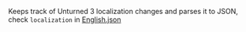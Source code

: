 Keeps track of Unturned 3 localization changes and parses it to JSON, check `localization` in [English.json](https://github.com/kulkaGM/Unturned-JSON-Localization/blob/main/English.json)